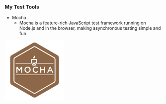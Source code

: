 ### My Test Tools

- Mocha <!-- .element class="fragment" -->
  - Mocha is a feature-rich JavaScript test framework running on Node.js and in the browser, making asynchronous testing simple and fun <!-- .element class="small fragment" -->

![MochaJS](images/mochajs.png) <!-- .element class="fragment" -->